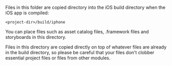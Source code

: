 Files in this folder are copied directory into the iOS build directory
when the iOS app is compiled:

    <project-dir>/build/iphone

You can place files such as asset catalog files, .framework files and storyboards in this
directory.

Files in this directory are copied directly on top of whatever files are already
in the build directory, so please be careful that your files don't clobber
essential project files or files from other modules.
